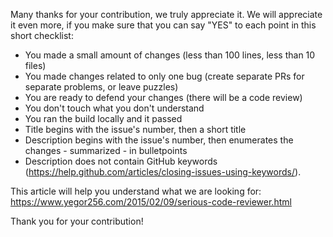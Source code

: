 Many thanks for your contribution, we truly appreciate it. We will appreciate it even more, if you make sure that you can say "YES" to each point in this short checklist:

  - You made a small amount of changes (less than 100 lines, less than 10 files)
  - You made changes related to only one bug (create separate PRs for separate problems, or leave puzzles)
  - You are ready to defend your changes (there will be a code review)
  - You don't touch what you don't understand
  - You ran the build locally and it passed
  - Title begins with the issue's number, then a short title
  - Description begins with the issue's number, then enumerates the changes - summarized - in bulletpoints
  - Description does not contain GitHub keywords (https://help.github.com/articles/closing-issues-using-keywords/).

This article will help you understand what we are looking for: https://www.yegor256.com/2015/02/09/serious-code-reviewer.html

Thank you for your contribution!
